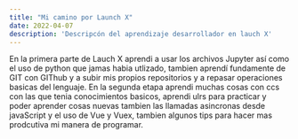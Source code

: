```yaml
---
title: "Mi camino por Launch X"
date: 2022-04-07
description: 'Descripcón del aprendizaje desarrollador en lauch X'
---
```


En la primera parte de Lauch X aprendi a usar los archivos Jupyter así como el uso de python que jamas habia utlizado, tambien aprendí fundamente de GIT con
GIThub y a subir mis propios repositorios y a repasar operaciones basicas del lenguaje.
En la segunda etapa aprendi muchas cosas con ccs con las que tenia conocimientos basicos, aprendi ulrs para practicar y poder aprender cosas nuevas tambien
las llamadas asincronas desde javaScript y el uso de Vue y Vuex, tambien algunos tips para hacer mas prodcutiva mi manera de programar.

